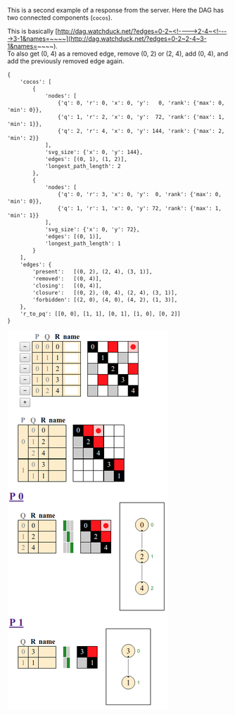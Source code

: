 This is a second example of a response from the server. Here the DAG has two connected components (`cocos`).

This is basically [http://dag.watchduck.net/?edges=0-2~<!---->2-4~<!---->3-1&names=~~~~](http://dag.watchduck.net/?edges=0-2~2-4~3-1&names=~~~~). <br>
To also get (0, 4) as a removed edge, remove (0, 2) or (2, 4), add (0, 4), and add the previously removed edge again.

```
{
    'cocos': [
        {
            'nodes': [
                {'q': 0, 'r': 0, 'x': 0, 'y':   0, 'rank': {'max': 0, 'min': 0}},
                {'q': 1, 'r': 2, 'x': 0, 'y':  72, 'rank': {'max': 1, 'min': 1}},
                {'q': 2, 'r': 4, 'x': 0, 'y': 144, 'rank': {'max': 2, 'min': 2}}
            ],
            'svg_size': {'x': 0, 'y': 144},
            'edges': [(0, 1), (1, 2)],
            'longest_path_length': 2
        },
        {
            'nodes': [
                {'q': 0, 'r': 3, 'x': 0, 'y':  0, 'rank': {'max': 0, 'min': 0}},
                {'q': 1, 'r': 1, 'x': 0, 'y': 72, 'rank': {'max': 1, 'min': 1}}
            ],
            'svg_size': {'x': 0, 'y': 72},
            'edges': [(0, 1)],
            'longest_path_length': 1
        }
    ],
    'edges': {
        'present':   [(0, 2), (2, 4), (3, 1)],
        'removed':   [(0, 4)],
        'closing':   [(0, 4)],
        'closure':   [(0, 2), (0, 4), (2, 4), (3, 1)],
        'forbidden': [(2, 0), (4, 0), (4, 2), (1, 3)],
    },
    'r_to_pq': [[0, 0], [1, 1], [0, 1], [1, 0], [0, 2]]
}
```

![example 2 screenshot](../.img/dag_example_2_screen.png)
